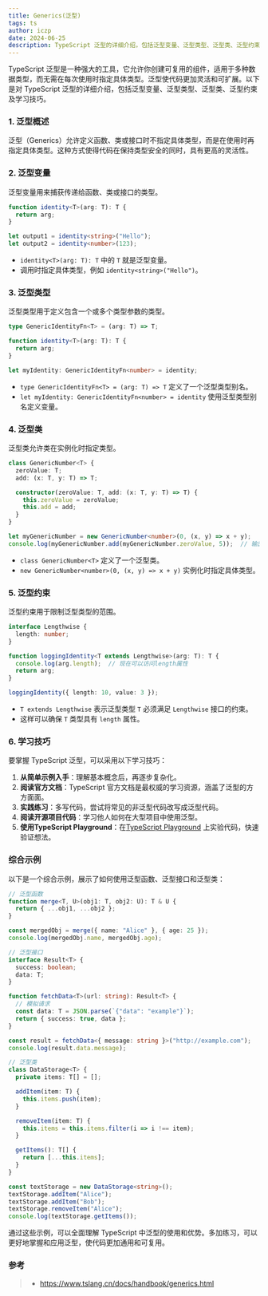 ```yaml
---
title: Generics(泛型)
tags: ts
author: iczp
date: 2024-06-25
description: TypeScript 泛型的详细介绍，包括泛型变量、泛型类型、泛型类、泛型约束及学习技巧
---
```

TypeScript 泛型是一种强大的工具，它允许你创建可复用的组件，适用于多种数据类型，而无需在每次使用时指定具体类型。泛型使代码更加灵活和可扩展。以下是对 TypeScript 泛型的详细介绍，包括泛型变量、泛型类型、泛型类、泛型约束及学习技巧。

### 1. 泛型概述

泛型（Generics）允许定义函数、类或接口时不指定具体类型，而是在使用时再指定具体类型。这种方式使得代码在保持类型安全的同时，具有更高的灵活性。

### 2. 泛型变量

泛型变量用来捕获传递给函数、类或接口的类型。

```typescript
function identity<T>(arg: T): T {
  return arg;
}

let output1 = identity<string>("Hello");
let output2 = identity<number>(123);
```

- `identity<T>(arg: T): T` 中的 `T` 就是泛型变量。
- 调用时指定具体类型，例如 `identity<string>("Hello")`。

### 3. 泛型类型

泛型类型用于定义包含一个或多个类型参数的类型。

```typescript
type GenericIdentityFn<T> = (arg: T) => T;

function identity<T>(arg: T): T {
  return arg;
}

let myIdentity: GenericIdentityFn<number> = identity;
```

- `type GenericIdentityFn<T> = (arg: T) => T` 定义了一个泛型类型别名。
- `let myIdentity: GenericIdentityFn<number> = identity` 使用泛型类型别名定义变量。

### 4. 泛型类

泛型类允许类在实例化时指定类型。

```typescript
class GenericNumber<T> {
  zeroValue: T;
  add: (x: T, y: T) => T;

  constructor(zeroValue: T, add: (x: T, y: T) => T) {
    this.zeroValue = zeroValue;
    this.add = add;
  }
}

let myGenericNumber = new GenericNumber<number>(0, (x, y) => x + y);
console.log(myGenericNumber.add(myGenericNumber.zeroValue, 5));  // 输出 5
```

- `class GenericNumber<T>` 定义了一个泛型类。
- `new GenericNumber<number>(0, (x, y) => x + y)` 实例化时指定具体类型。

### 5. 泛型约束

泛型约束用于限制泛型类型的范围。

```typescript
interface Lengthwise {
  length: number;
}

function loggingIdentity<T extends Lengthwise>(arg: T): T {
  console.log(arg.length);  // 现在可以访问length属性
  return arg;
}

loggingIdentity({ length: 10, value: 3 });
```

- `T extends Lengthwise` 表示泛型类型 `T` 必须满足 `Lengthwise` 接口的约束。
- 这样可以确保 `T` 类型具有 `length` 属性。

### 6. 学习技巧

要掌握 TypeScript 泛型，可以采用以下学习技巧：

1. **从简单示例入手**：理解基本概念后，再逐步复杂化。
2. **阅读官方文档**：TypeScript 官方文档是最权威的学习资源，涵盖了泛型的方方面面。
3. **实践练习**：多写代码，尝试将常见的非泛型代码改写成泛型代码。
4. **阅读开源项目代码**：学习他人如何在大型项目中使用泛型。
5. **使用TypeScript Playground**：在[TypeScript Playground](https://www.typescriptlang.org/play) 上实验代码，快速验证想法。

### 综合示例

以下是一个综合示例，展示了如何使用泛型函数、泛型接口和泛型类：

```typescript
// 泛型函数
function merge<T, U>(obj1: T, obj2: U): T & U {
  return { ...obj1, ...obj2 };
}

const mergedObj = merge({ name: "Alice" }, { age: 25 });
console.log(mergedObj.name, mergedObj.age);

// 泛型接口
interface Result<T> {
  success: boolean;
  data: T;
}

function fetchData<T>(url: string): Result<T> {
  // 模拟请求
  const data: T = JSON.parse(`{"data": "example"}`);
  return { success: true, data };
}

const result = fetchData<{ message: string }>("http://example.com");
console.log(result.data.message);

// 泛型类
class DataStorage<T> {
  private items: T[] = [];

  addItem(item: T) {
    this.items.push(item);
  }

  removeItem(item: T) {
    this.items = this.items.filter(i => i !== item);
  }

  getItems(): T[] {
    return [...this.items];
  }
}

const textStorage = new DataStorage<string>();
textStorage.addItem("Alice");
textStorage.addItem("Bob");
textStorage.removeItem("Alice");
console.log(textStorage.getItems());
```

通过这些示例，可以全面理解 TypeScript 中泛型的使用和优势。多加练习，可以更好地掌握和应用泛型，使代码更加通用和可复用。

### 参考

> - https://www.tslang.cn/docs/handbook/generics.html
